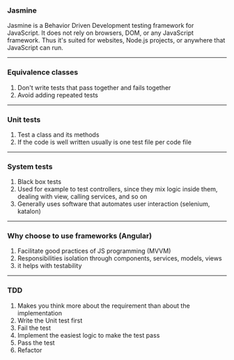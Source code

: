 ### Jasmine
Jasmine is a Behavior Driven Development testing framework for JavaScript. It does not rely on browsers, DOM, or any JavaScript framework. Thus it's suited for websites, Node.js projects, or anywhere that JavaScript can run.

-----
### Equivalence classes
1. Don't write tests that pass together and fails together
2. Avoid adding repeated tests 

-----
### Unit tests
1. Test a class and its methods
2. If the code is well written usually is one test file per code file

-----
### System tests
1. Black box tests
2. Used for example to test controllers, since they mix logic inside them, dealing with view, calling services, and so on
3. Generally uses software that automates user interaction (selenium, katalon)

-----
### Why choose to use frameworks (Angular)
1. Facilitate good practices of JS programming (MVVM)
2. Responsibilities isolation through components, services, models, views
3. it helps with testability

-----
### TDD
1. Makes you think more about the requirement than about the implementation
2. Write the Unit test first
3. Fail the test
4. Implement the easiest logic to make the test pass
5. Pass the test
6. Refactor